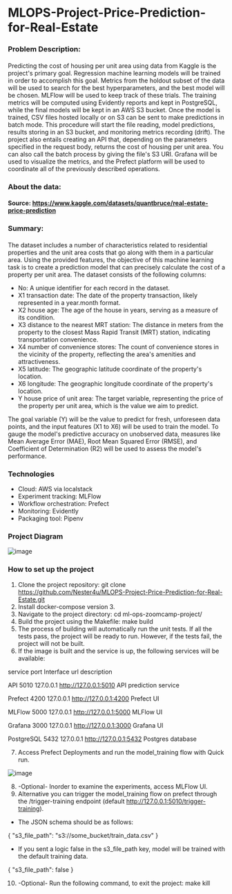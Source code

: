 # MLOPS-Project-Price-Prediction-for-Real-Estate
### Problem Description:
#### 
Predicting the cost of housing per unit area using data from Kaggle is the project's primary goal. Regression machine learning models will be trained in order to accomplish this goal. Metrics from the holdout subset of the data will be used to search for the best hyperparameters, and the best model will be chosen. MLFlow will be used to keep track of these trials. The training metrics will be computed using Evidently reports and kept in PostgreSQL, while the final models will be kept in an AWS S3 bucket. Once the model is trained, CSV files hosted locally or on S3 can be sent to make predictions in batch mode. This procedure will start the file reading, model predictions, results storing in an S3 bucket, and monitoring metrics recording (drift).
The project also entails creating an API that, depending on the parameters specified in the request body, returns the cost of housing per unit area. You can also call the batch process by giving the file's S3 URI.
Grafana will be used to visualize the metrics, and the Prefect platform will be used to coordinate all of the previously described operations.
### About the data:
#### Source: https://www.kaggle.com/datasets/quantbruce/real-estate-price-prediction
### Summary:
#### 
The dataset includes a number of characteristics related to residential properties and the unit area costs that go along with them in a particular area. Using the provided features, the objective of this machine learning task is to create a prediction model that can precisely calculate the cost of a property per unit area.
The dataset consists of the following columns:
-	No: A unique identifier for each record in the dataset.
-	X1 transaction date: The date of the property transaction, likely represented in a year.month format.
-	X2 house age: The age of the house in years, serving as a measure of its condition.
- X3 distance to the nearest MRT station: The distance in meters from the property to the closest Mass Rapid Transit (MRT) station, indicating transportation convenience.
-	X4 number of convenience stores: The count of convenience stores in the vicinity of the property, reflecting the area's amenities and attractiveness.
-	X5 latitude: The geographic latitude coordinate of the property's location.
-	X6 longitude: The geographic longitude coordinate of the property's location.
-	Y house price of unit area: The target variable, representing the price of the property per unit area, which is the value we aim to predict.

The goal variable (Y) will be the value to predict for fresh, unforeseen data points, and the input features (X1 to X6) will be used to train the model. To gauge the model's predictive accuracy on unobserved data, measures like Mean Average Error (MAE), Root Mean Squared Error (RMSE), and Coefficient of Determination (R2) will be used to assess the model's performance.
### Technologies
-	Cloud: AWS via localstack
-	Experiment tracking: MLFlow
-	Workflow orchestration: Prefect
-	Monitoring: Evidently
-	Packaging tool: Pipenv

### Project Diagram
![image](https://github.com/user-attachments/assets/e5f8949e-9cd6-4bc9-abe0-dca66c09f921)

### How to set up the project

1.	Clone the project repository:
git clone https://github.com/Nester4u/MLOPS-Project-Price-Prediction-for-Real-Estate.git
2.	Install docker-compose version 3.
3.	Navigate to the project directory:
cd ml-ops-zoomcamp-project/
4.	Build the project using the Makefile:
make build
5.	The process of building will automatically run the unit tests. If all the tests pass, the project will be ready to run. However, if the tests fail, the project will not be built.
6.	If the image is built and the service is up, the following services will be available:
   
service	port	Interface	url	description

API	5010	127.0.0.1	http://127.0.0.1:5010 API prediction service

Prefect	4200	127.0.0.1	http://127.0.0.1:4200 Prefect UI

MLFlow	5000	127.0.0.1	http://127.0.0.1:5000 MLFlow UI

Grafana	3000	127.0.0.1	http://127.0.0.1:3000 Grafana UI

PostgreSQL	5432	127.0.0.1	http://127.0.0.1:5432 Postgres database

7.	Access Prefect Deployments and run the model_training flow with Quick run.

![image](https://github.com/user-attachments/assets/5f4a37b7-aba0-4056-85bb-1fee4dcc8247)

8.	-Optional- Inorder to examine the experiments, access MLFlow UI.
9.	Alternative you can trigger the model_training flow on prefect through the /trigger-training endpoint (default http://127.0.0.1:5010/trigger-training).
-	The JSON schema should be as follows:
  
{
	    "s3_file_path": "s3://some_bucket/train_data.csv"
}

-	If you sent a logic false in the s3_file_path key, model will be trained with the default training data.

{
    "s3_file_path": false
}

10.	-Optional- Run the following command, to exit the project:
make kill



